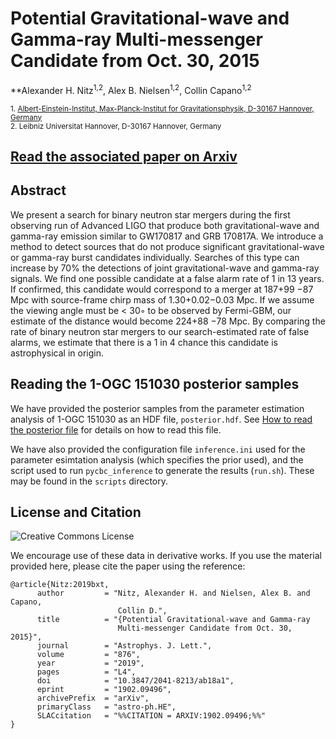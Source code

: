 
# Potential Gravitational-wave and Gamma-ray Multi-messenger Candidate from Oct. 30, 2015
**Alexander H. Nitz<sup>1,2</sup>,  Alex B. Nielsen<sup>1,2</sup>, Collin Capano<sup>1,2</sup>

 <sub>1. [Albert-Einstein-Institut, Max-Planck-Institut for Gravitationsphysik, D-30167 Hannover, Germany](http://www.aei.mpg.de/obs-rel-cos)</sub>  
 <sub>2. Leibniz Universitat Hannover, D-30167 Hannover, Germany</sub>  
 
## [Read the associated paper on Arxiv](https://arxiv.org/abs/1902.09496)

## Abstract ##
We present a search for binary neutron star mergers during the first observing run of Advanced
 LIGO that produce both gravitational-wave and gamma-ray emission similar to GW170817 and GRB
170817A. We introduce a method to detect sources that do not produce significant gravitational-wave
or gamma-ray burst candidates individually. Searches of this type can increase by 70% the detections
of joint gravitational-wave and gamma-ray signals. We find one possible candidate at a false alarm
rate of 1 in 13 years. If confirmed, this candidate would correspond to a merger at 187+99
−87 Mpc with source-frame chirp mass of 1.30+0.02−0.03 Mpc. If we assume the viewing angle must be < 30◦
to be observed by Fermi-GBM, our estimate of the distance would become 224+88
−78 Mpc. By comparing the rate of
binary neutron star mergers to our search-estimated rate of false alarms, we estimate that there is a 1
in 4 chance this candidate is astrophysical in origin.

## Reading the 1-OGC 151030 posterior samples ##

We have provided the posterior samples from the parameter estimation analysis of 1-OGC 151030 as
an HDF file, `posterior.hdf`. See [How to read the posterior file](https://github.com/gwastro/o1-gwgrb/blob/master/How%20to%20read%20the%20posterior%20file.ipynb) for details on how to read this file.

We have also provided the configuration file `inference.ini` used for the
parameter esimtation analysis (which specifies the prior used), and the script
used to run `pycbc_inference` to generate the results (`run.sh`). These may be
found in the `scripts` directory.

## License and Citation

![Creative Commons License](https://i.creativecommons.org/l/by-sa/3.0/us/88x31.png "Creative Commons License")

We encourage use of these data in derivative works. If you use the material provided here, please cite the paper using the reference:

```
@article{Nitz:2019bxt,
      author         = "Nitz, Alexander H. and Nielsen, Alex B. and Capano,
                        Collin D.",
      title          = "{Potential Gravitational-wave and Gamma-ray
                        Multi-messenger Candidate from Oct. 30, 2015}",
      journal        = "Astrophys. J. Lett.",
      volume         = "876",
      year           = "2019",
      pages          = "L4",
      doi            = "10.3847/2041-8213/ab18a1",
      eprint         = "1902.09496",
      archivePrefix  = "arXiv",
      primaryClass   = "astro-ph.HE",
      SLACcitation   = "%%CITATION = ARXIV:1902.09496;%%"
}
```



